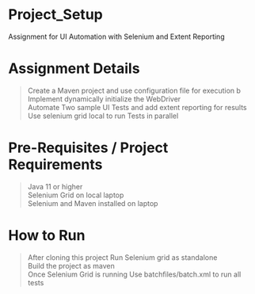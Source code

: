 # Project_Setup
Assignment for UI Automation with Selenium and Extent Reporting

# Assignment Details
> Create a Maven project and use configuration file for execution b\
> Implement dynamically initialize the WebDriver \
> Automate Two sample UI Tests and add extent reporting for results \
> Use selenium grid local to run Tests in parallel

# Pre-Requisites / Project Requirements 
> Java 11 or higher \
> Selenium Grid on local laptop \
> Selenium and Maven installed on laptop 


# How to Run
> After cloning this project Run Selenium grid as standalone \
> Build the project as maven \
> Once Selenium Grid is running Use batchfiles/batch.xml to run all tests